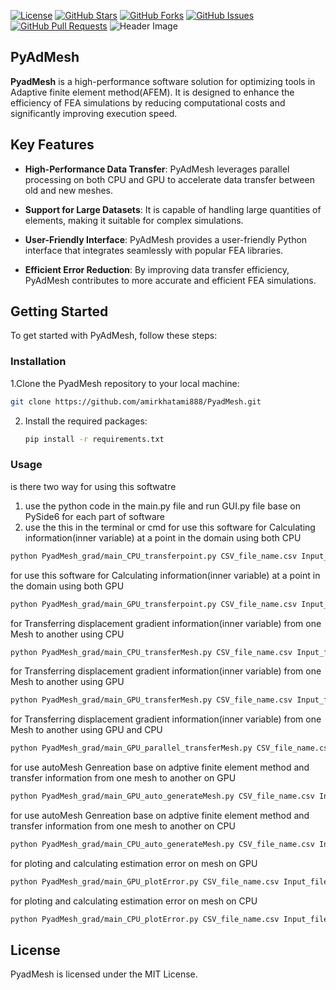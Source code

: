 

[![License](https://img.shields.io/badge/License-MIT-blue.svg)](LICENSE)
[![GitHub Stars](https://img.shields.io/github/stars/amirkhatami888/PyadMesh)](https://github.com/amirkhatami888/PyadMesh/stargazers)
[![GitHub Forks](https://img.shields.io/github/forks/amirkhatami888/PyadMesh)](https://github.com/amirkhatami888/PyadMesh/network/members)
[![GitHub Issues](https://img.shields.io/github/issues/amirkhatami888/PyadMesh)](https://github.com/amirkhatami888/PyadMesh/issues)
[![GitHub Pull Requests](https://img.shields.io/github/issues-pr/amirkhatami888/PyadMesh)](https://github.com/amirkhatami888/PyadMesh/pulls)
![Header Image](https://PyadMesh.ir/pyadaptimesh.svg)


## PyAdMesh

**PyadMesh** is a high-performance software solution for optimizing tools in  Adaptive finite element method(AFEM). It is designed to enhance the efficiency of FEA simulations by reducing computational costs and significantly improving execution speed.

## Key Features

- **High-Performance Data Transfer**: PyAdMesh leverages parallel processing on both CPU and GPU to accelerate data transfer between old and new meshes.

- **Support for Large Datasets**: It is capable of handling large quantities of elements, making it suitable for complex simulations.

- **User-Friendly Interface**: PyAdMesh provides a user-friendly Python interface that integrates seamlessly with popular FEA libraries.

- **Efficient Error Reduction**: By improving data transfer efficiency, PyAdMesh contributes to more accurate and efficient FEA simulations.

## Getting Started

To get started with PyAdMesh, follow these steps:

### Installation

 1.Clone the PyadMesh repository to your local machine:

   ```sh
   git clone https://github.com/amirkhatami888/PyadMesh.git

   ```
2. Install the required packages:

   ```sh
   pip install -r requirements.txt
   ```  

### Usage

is there two  way for using this softwatre 
1. use the python code in the main.py file and run GUI.py file base on PySide6 for each part of software 
2. use the this in the terminal or cmd
for use this software for Calculating information(inner variable) at a point in the domain using both CPU 
```sh
python PyadMesh_grad/main_CPU_transferpoint.py CSV_file_name.csv Input_file_name.inp X Y
```
for use this software for Calculating information(inner variable) at a point in the domain using both GPU 
```sh
python PyadMesh_grad/main_GPU_transferpoint.py CSV_file_name.csv Input_file_name.inp X Y
```
for Transferring displacement gradient information(inner variable) from one Mesh to another using CPU
```sh
python PyadMesh_grad/main_CPU_transferMesh.py CSV_file_name.csv Input_file_name.inp datFile_name.dat save_directory 
```
for Transferring displacement gradient information(inner variable) from one Mesh to another using GPU
```sh
python PyadMesh_grad/main_GPU_transferMesh.py CSV_file_name.csv Input_file_name.inp datFile_name.dat save_directory thread_x thread_y
```
for Transferring displacement gradient information(inner variable) from one Mesh to another using GPU and CPU
```sh
python PyadMesh_grad/main_GPU_parallel_transferMesh.py CSV_file_name.csv Input_file_name.inp datFile_name.dat save_directory thread_x thread_y number_of_core_for_CPU
```
for use autoMesh Genreation base on adptive finite element method and transfer information from one mesh to another on GPU
```sh
python PyadMesh_grad/main_GPU_auto_generateMesh.py CSV_file_name.csv Input_file_name.inp IGES_file_name.igs save_directory  max_iteration_number ratio_selection
```
for use autoMesh Genreation base on adptive finite element method and transfer information from one mesh to another on CPU
```sh
python PyadMesh_grad/main_CPU_auto_generateMesh.py CSV_file_name.csv Input_file_name.inp IGES_file_name.igs save_directory  max_iteration_number ratio_selection
```
for ploting and calculating estimation error on mesh on GPU
```sh
python PyadMesh_grad/main_GPU_plotError.py CSV_file_name.csv Input_file_name.inp save_directory
```
for ploting and calculating estimation error on mesh on CPU
```sh
python PyadMesh_grad/main_CPU_plotError.py CSV_file_name.csv Input_file_name.inp save_directory
```

## License
PyadMesh is licensed under the MIT License.

